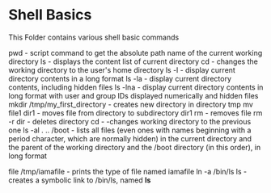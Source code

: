 # Shell Basics
This Folder contains various shell basic commands

pwd - script command to get the absolute path name of the current working directory
ls - displays the content list of current directory
cd - changes the working directory to the user's home directory
ls -l - display current directory contents in a long format
ls -la - display current directory contents, including hidden files 
ls -lna - display current directory contents in long format with user and group IDs displayed numerically and hidden files
mkdir /tmp/my_first_directory - creates new directory in directory tmp
mv file1 dir1 - moves file from directory to subdirectory dir1
rm - removes file
rm -r dir - deletes directory
cd - -changes working directory to the previous one
ls -al . .. /boot - lists all files (even ones with names beginning with a period character, which are normally hidden) in the current directory and the parent of the working directory and the /boot directory (in this order), in long format

file /tmp/iamafile - prints the type of file named iamafile
ln -a /bin/ls ls - creates a symbolic link to /bin/ls, named __ls__  
